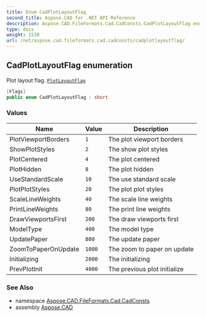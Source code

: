 ```yaml
---
title: Enum CadPlotLayoutFlag
second_title: Aspose.CAD for .NET API Reference
description: Aspose.CAD.FileFormats.Cad.CadConsts.CadPlotLayoutFlag enum. Plot layout flag. PlotLayoutFlag
type: docs
weight: 1530
url: /net/aspose.cad.fileformats.cad.cadconsts/cadplotlayoutflag/
---
```

## CadPlotLayoutFlag enumeration

Plot layout flag. [`PlotLayoutFlag`](../../aspose.cad.fileformats.cad.cadobjects/cadplotsettings/plotlayoutflag/)

```csharp
[Flags]
public enum CadPlotLayoutFlag : short
```

### Values

| Name | Value | Description |
| --- | --- | --- |
| PlotViewportBorders | `1` | The plot viewport borders |
| ShowPlotStyles | `2` | The show plot styles |
| PlotCentered | `4` | The plot centered |
| PlotHidden | `8` | The plot hidden |
| UseStandardScale | `10` | The use standard scale |
| PlotPlotStyles | `20` | The plot plot styles |
| ScaleLineWeights | `40` | The scale line weights |
| PrintLineWeights | `80` | The print line weights |
| DrawViewportsFirst | `200` | The draw viewports first |
| ModelType | `400` | The model type |
| UpdatePaper | `800` | The update paper |
| ZoomToPaperOnUpdate | `1000` | The zoom to paper on update |
| Initializing | `2000` | The initializing |
| PrevPlotInit | `4000` | The previous plot initialize |

### See Also

* namespace [Aspose.CAD.FileFormats.Cad.CadConsts](../../aspose.cad.fileformats.cad.cadconsts/)
* assembly [Aspose.CAD](../../)


